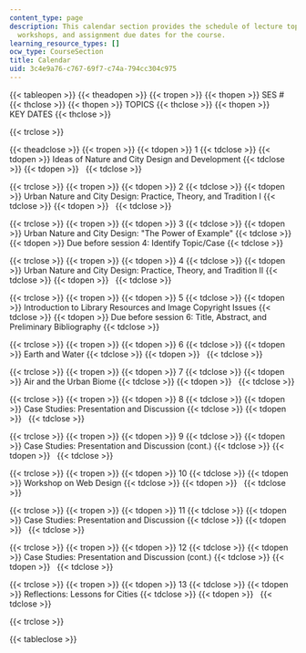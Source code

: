```yaml
---
content_type: page
description: This calendar section provides the schedule of lecture topics, case studies,
  workshops, and assignment due dates for the course.
learning_resource_types: []
ocw_type: CourseSection
title: Calendar
uid: 3c4e9a76-c767-69f7-c74a-794cc304c975
---
```


{{< tableopen >}}
{{< theadopen >}}
{{< tropen >}}
{{< thopen >}}
SES #
{{< thclose >}}
{{< thopen >}}
TOPICS
{{< thclose >}}
{{< thopen >}}
KEY DATES
{{< thclose >}}

{{< trclose >}}

{{< theadclose >}}
{{< tropen >}}
{{< tdopen >}}
1
{{< tdclose >}}
{{< tdopen >}}
Ideas of Nature and City Design and Development
{{< tdclose >}}
{{< tdopen >}}
 
{{< tdclose >}}

{{< trclose >}}
{{< tropen >}}
{{< tdopen >}}
2
{{< tdclose >}}
{{< tdopen >}}
Urban Nature and City Design: Practice, Theory, and Tradition I
{{< tdclose >}}
{{< tdopen >}}
 
{{< tdclose >}}

{{< trclose >}}
{{< tropen >}}
{{< tdopen >}}
3
{{< tdclose >}}
{{< tdopen >}}
Urban Nature and City Design: "The Power of Example"
{{< tdclose >}}
{{< tdopen >}}
Due before session 4: Identify Topic/Case
{{< tdclose >}}

{{< trclose >}}
{{< tropen >}}
{{< tdopen >}}
4
{{< tdclose >}}
{{< tdopen >}}
Urban Nature and City Design: Practice, Theory, and Tradition II
{{< tdclose >}}
{{< tdopen >}}
 
{{< tdclose >}}

{{< trclose >}}
{{< tropen >}}
{{< tdopen >}}
5
{{< tdclose >}}
{{< tdopen >}}
Introduction to Library Resources and Image Copyright Issues
{{< tdclose >}}
{{< tdopen >}}
Due before session 6: Title, Abstract, and Preliminary Bibliography
{{< tdclose >}}

{{< trclose >}}
{{< tropen >}}
{{< tdopen >}}
6
{{< tdclose >}}
{{< tdopen >}}
Earth and Water
{{< tdclose >}}
{{< tdopen >}}
 
{{< tdclose >}}

{{< trclose >}}
{{< tropen >}}
{{< tdopen >}}
7
{{< tdclose >}}
{{< tdopen >}}
Air and the Urban Biome
{{< tdclose >}}
{{< tdopen >}}
 
{{< tdclose >}}

{{< trclose >}}
{{< tropen >}}
{{< tdopen >}}
8
{{< tdclose >}}
{{< tdopen >}}
Case Studies: Presentation and Discussion
{{< tdclose >}}
{{< tdopen >}}
 
{{< tdclose >}}

{{< trclose >}}
{{< tropen >}}
{{< tdopen >}}
9
{{< tdclose >}}
{{< tdopen >}}
Case Studies: Presentation and Discussion (cont.)
{{< tdclose >}}
{{< tdopen >}}
 
{{< tdclose >}}

{{< trclose >}}
{{< tropen >}}
{{< tdopen >}}
10
{{< tdclose >}}
{{< tdopen >}}
Workshop on Web Design
{{< tdclose >}}
{{< tdopen >}}
 
{{< tdclose >}}

{{< trclose >}}
{{< tropen >}}
{{< tdopen >}}
11
{{< tdclose >}}
{{< tdopen >}}
Case Studies: Presentation and Discussion
{{< tdclose >}}
{{< tdopen >}}
 
{{< tdclose >}}

{{< trclose >}}
{{< tropen >}}
{{< tdopen >}}
12
{{< tdclose >}}
{{< tdopen >}}
Case Studies: Presentation and Discussion (cont.)
{{< tdclose >}}
{{< tdopen >}}
 
{{< tdclose >}}

{{< trclose >}}
{{< tropen >}}
{{< tdopen >}}
13
{{< tdclose >}}
{{< tdopen >}}
Reflections: Lessons for Cities
{{< tdclose >}}
{{< tdopen >}}
 
{{< tdclose >}}

{{< trclose >}}

{{< tableclose >}}